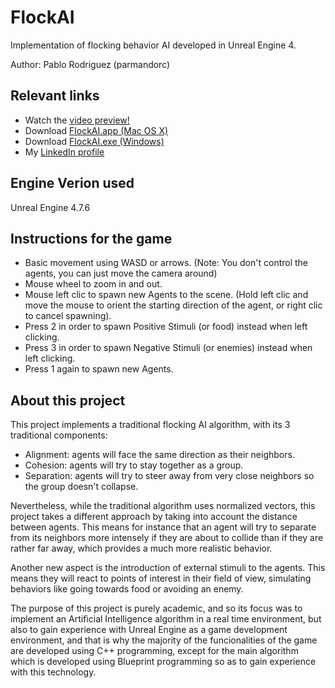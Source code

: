 # FlockAI
Implementation of flocking behavior AI developed in Unreal Engine 4.

Author: Pablo Rodriguez (parmandorc)

## Relevant links
- Watch the [video preview!](https://youtu.be/39Wc7Bgj5gI)
- Download [FlockAI.app (Mac OS X)](https://mega.co.nz/#!EsA1TBAb!AoFh6SDRl98dKjriK1uROJLv3vpmhL2yPJzb-aUtfKA)
- Download [FlockAI.exe (Windows)](https://mega.co.nz/#!gxQDUSDY!qbo5SQzG-hMmCzlZ4kJxGFxImQv6CnssdCpCJHft7Ew)
- My [LinkedIn profile](https://es.linkedin.com/in/parmandorc/en)


## Engine Verion used
Unreal Engine 4.7.6


## Instructions for the game
- Basic movement using WASD or arrows. (Note: You don't control the agents, you can just move the camera around)
- Mouse wheel to zoom in and out.
- Mouse left clic to spawn new Agents to the scene.
(Hold left clic and move the mouse to orient the starting direction of the agent, or right clic to cancel spawning).
- Press 2 in order to spawn Positive Stimuli (or food) instead when left clicking.
- Press 3 in order to spawn Negative Stimuli (or enemies) instead when left clicking.
- Press 1 again to spawn new Agents.


## About this project
This project implements a traditional flocking AI algorithm, with its 3 traditional components:
- Alignment: agents will face the same direction as their neighbors.
- Cohesion: agents will try to stay together as a group.
- Separation: agents will try to steer away from very close neighbors so the group doesn't collapse.

Nevertheless, while the traditional algorithm uses normalized vectors, this project takes a different approach by taking into account the distance between agents. This means for instance that an agent will try to separate from its neighbors more intensely if they are about to collide than if they are rather far away, which provides a much more realistic behavior.

Another new aspect is the introduction of external stimuli to the agents. This means they will react to points of interest in their field of view, simulating behaviors like going towards food or avoiding an enemy.

The purpose of this project is purely academic, and so its focus was to implement an Artificial Intelligence algorithm in a real time environment, but also to gain experience with Unreal Engine as a game development environment, and that is why the majority of the funcionalities of the game are developed using C++ programming, except for the main algorithm which is developed using Blueprint programming so as to gain experience with this technology.
